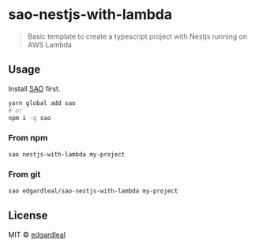 # sao-nestjs-with-lambda

> Basic template to create a typescript project with Nestjs running on AWS Lambda

## Usage

Install [SAO](https://github.com/saojs/sao) first.

```bash
yarn global add sao
# or
npm i -g sao
```

### From npm

```bash
sao nestjs-with-lambda my-project
```

### From git

```bash
sao edgardleal/sao-nestjs-with-lambda my-project
```

## License

MIT &copy; [edgardleal](github.com/edgardleal)
